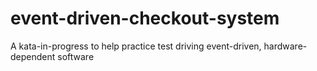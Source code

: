 # event-driven-checkout-system
A kata-in-progress to help practice test driving event-driven, hardware-dependent software
